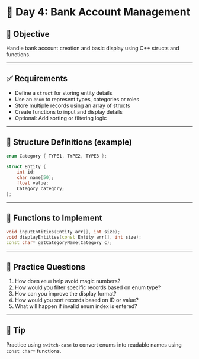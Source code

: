# 📘 Day 4: Bank Account Management

## 🧠 Objective
Handle bank account creation and basic display using C++ structs and functions.

---

## ✅ Requirements

- Define a `struct` for storing entity details
- Use an `enum` to represent types, categories or roles
- Store multiple records using an array of structs
- Create functions to input and display details
- Optional: Add sorting or filtering logic

---

## 🧱 Structure Definitions (example)

```cpp
enum Category { TYPE1, TYPE2, TYPE3 };

struct Entity {
    int id;
    char name[50];
    float value;
    Category category;
};
```

---

## 🔨 Functions to Implement

```cpp
void inputEntities(Entity arr[], int size);
void displayEntities(const Entity arr[], int size);
const char* getCategoryName(Category c);
```

---

## 🧪 Practice Questions

1. How does `enum` help avoid magic numbers?
2. How would you filter specific records based on enum type?
3. How can you improve the display format?
4. How would you sort records based on ID or value?
5. What will happen if invalid enum index is entered?

---

## 🧠 Tip
Practice using `switch-case` to convert enums into readable names using `const char*` functions.